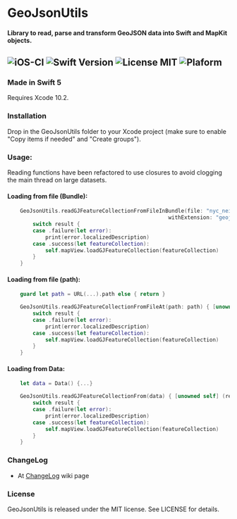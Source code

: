 # GeoJsonUtils

#### Library to read, parse and transform GeoJSON data into Swift and MapKit objects.

![iOS-CI](https://github.com/codingmanu/GeoJsonUtils/workflows/iOS-CI/badge.svg?branch=develop)
![Swift Version](https://img.shields.io/badge/Swift-5-brightgreen.svg)
![License MIT](https://img.shields.io/badge/License-MIT-lightgrey.svg) 
![Plaform](https://img.shields.io/badge/Platform-iOS-lightgrey.svg)
---

### Made in Swift 5
Requires Xcode 10.2.

### Installation
Drop in the GeoJsonUtils folder to your Xcode project (make sure to enable "Copy items if needed" and "Create groups").

### Usage:

Reading functions have been refactored to use closures to avoid clogging the main thread on large datasets.

#### Loading from file (Bundle):
```swift
    GeoJsonUtils.readGJFeatureCollectionFromFileInBundle(file: "nyc_neighborhoods",
                                                   withExtension: "geojson") { [unowned self] (result) in
        switch result {
        case .failure(let error):
            print(error.localizedDescription)
        case .success(let featureCollection):
            self.mapView.loadGJFeatureCollection(featureCollection)
        }
    }
```

#### Loading from file (path):
```swift
    guard let path = URL(...).path else { return }

    GeoJsonUtils.readGJFeatureCollectionFromFileAt(path: path) { [unowned self] (result) in
        switch result {
        case .failure(let error):
            print(error.localizedDescription)
        case .success(let featureCollection):
            self.mapView.loadGJFeatureCollection(featureCollection)
        }
    }
```

#### Loading from Data:
```swift
    let data = Data() {...}

    GeoJsonUtils.readGJFeatureCollectionFrom(data) { [unowned self] (result) in
        switch result {
        case .failure(let error):
            print(error.localizedDescription)
        case .success(let featureCollection):
            self.mapView.loadGJFeatureCollection(featureCollection)
        }
    }
```

### ChangeLog
- At [ChangeLog](https://github.com/codingManu/GeoJsonUtils/wiki/CHANGELOG) wiki page

### License

GeoJsonUtils is released under the MIT license. See LICENSE for details.
